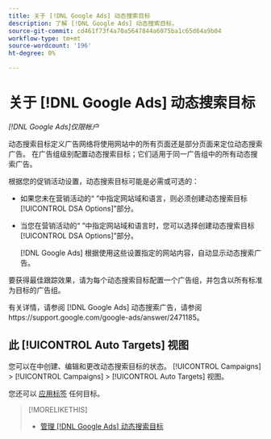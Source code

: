 ```yaml
---
title: 关于 [!DNL Google Ads] 动态搜索目标
description: 了解 [!DNL Google Ads] 动态搜索目标。
source-git-commit: cd461f73f4a70a5647844a6075ba1c65d64a9b04
workflow-type: tm+mt
source-wordcount: '196'
ht-degree: 0%

---
```


# 关于 [!DNL Google Ads] 动态搜索目标

*[!DNL Google Ads]仅限帐户*

动态搜索目标定义广告网络将使用网站中的所有页面还是部分页面来定位动态搜索广告。 在广告组级别配置动态搜索目标；它们适用于同一广告组中的所有动态搜索广告。

根据您的促销活动设置，动态搜索目标可能是必需或可选的：

* 如果您未在营销活动的“ ”中指定网站域和语言，则必须创建动态搜索目标[!UICONTROL DSA Options]”部分。

* 当您在营销活动的“ ”中指定网站域和语言时，您可以选择创建动态搜索目标[!UICONTROL DSA Options]”部分。

   [!DNL Google Ads] 根据使用这些设置指定的网站内容，自动显示动态搜索广告。

要获得最佳跟踪效果，请为每个动态搜索目标配置一个广告组，并包含以所有标准为目标的广告组。

有关详情，请参阅 [!DNL Google Ads] 动态搜索广告，请参阅https://support.google.com/google-ads/answer/2471185。

## 此 [!UICONTROL Auto Targets] 视图

您可以在中创建、编辑和更改动态搜索目标的状态。 [!UICONTROL Campaigns] > [!UICONTROL Campaigns] > [!UICONTROL Auto Targets] 视图。

您还可以 [应用标签](/help/search-social-commerce/campaign-management/label-classifications/classification-values-assign-campaign-management.md) 任何目标。

>[!MORELIKETHIS]
>
>* [管理 [!DNL Google Ads] 动态搜索目标](dynamic-search-target-manage.md)

